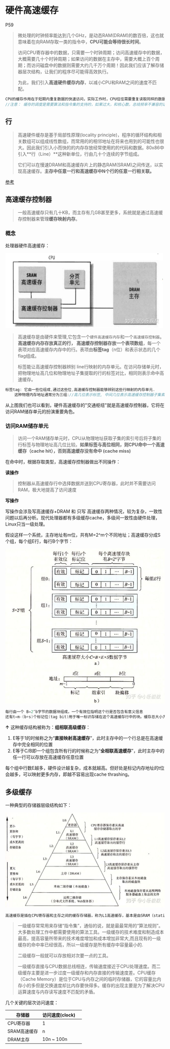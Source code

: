 # 硬件高速缓存

P59

> 微处理的时钟频率能达到几个GHz，是动态RAM(DRAM)的数百倍，这也就意味着在向RAM存取一类的指令中，**CPU可能会等待很长时间**。
>
> 访问CPU寄存器中的数据，只需要一个时钟周期；访问高速缓存中的数据，大概需要几十个时钟周期；如果访问的数据在主存中，需要大概上百个周期；而访问磁盘中的数据则需要大约几千万个周期！因此我们应该了解存储器层次结构，让我们的程序尽可能得高效执行。
>
> 为此，我们引入**高速硬件缓存内存**，以减小CPU和RAM之间的速度不匹配。

```c
CPU的缓存作用在于短期内重复数据的快速访问，实际工作时，CPU往往需要重复读取同样的数据块，而缓存容量的增大，可以大幅度提升CPU内部读取数据的命中率，而不用再到内存或者硬盘上寻找，以此提高系统性能.
//注意： 缓存的调度是需要算法和指令集的支持的，如果过大，和核心数，总线频率不兼容的话可能根本无法正常工作
```









## 行

> 高速硬件缓存是基于局部性原理(locality principle)，程序的循环结构和相关数组可以组成线性数组，而常用的的相邻地址在将来也用到的可能性也很大。因此我们引入小而快的的内存存放经常使用的的代码和数据。80x86中引入**行（Line）**这种新单位，行由几十个连续的字节组成。
>
> 它们可以在慢速DRAM和高速缓存片上的静态RAM(SRAM)之间传送，以实现高速缓存。**主存中任意一行和高速缓存中N个行的任意一行相关联。**

[参考](https://zhuanlan.zhihu.com/p/340573903)



## 高速缓存控制器

> 一般高速缓存只有几十KB，而主存有几GB甚至更多，系统就是通过高速缓存控制器来管理**缓存映射内存**。



### 概念

处理器硬件高速缓存：

![img](内存寻址5_硬件高速缓存.assets/v2-b301712fa3174ee7674c944d774b231e_720w.jpg)

> 高速缓存是由硬件来管理,它包含一个``硬件高速缓存内存``和一个``高速缓存控制器``。**高速缓存内存存放真正的行， 高速缓存控制器存放一个表项数组**，每一个表项对应高速缓存内存中的行。表项由**标签tag**（n位）和表示状态的几个flag组成。
>
> 标签能让高速缓存控制器辨别 line行映射的内存单元。在访问存储单元时，把物理地址高几位和物理地址子集提取的行的标签对比，相同则表示命中高速缓存。

```c
标签tag: 它由一些位组成,通过这些位,高速缓存控制器能够辨别这些行映射的内存单元.
    这种物理内存地址通常分为三组://高几位表示标签, 中间几位表示高速缓存控制器子集索引, 低几位表行内偏移量
```

从上图我们也可以看到，硬件高速缓存的"交通枢纽"就是高速缓存控制器，它将在访问RAM储存单元的扮演重要角色。





### 访问RAM储存单元

> 访问一个RAM储存单元时，CPU从物理地址获取子集的索引号后将子集的行标签与物理地址高几位比较。**如果标签与高位相同，则CPU命中一个高速缓存（cache hit），否则高速缓存没有命中 (cache miss)**

在命中时，根据存取类型，高速缓存控制器做出不同操作：



**读操作**

> 控制器从高速缓存行中选择数据并送到CPU寄存器，此时并不需要访问RAM，极大地提高了访问速度





**写操作**

写操作会涉及写高速缓存+DRAM 和 只写 高速缓存两种情况，较为复杂，一致性问题以后再分析。现代处理器都有多级缓存cache，多级间一致性由硬件处理，Linux只当一级处理。







假设这样一个系统，主存地址有m位，共有M=2^m个不同地址；高速缓存分成S个组，每个组E行，每行B个字节：



![img](内存寻址5_硬件高速缓存.assets/v2-acb6596194881ce43e6c04533bfef6d2_720w.jpg)

```C
每行由一个 B=2^b字节的数据块组成，一个有效位指明这个行是否包含有意义信息
还有t=m-(b+s)个标记位(tag bit)用于唯一标识存储在这个高速缓存行中的块。缓存总大小为C=BxExS。
```

**↑** 这种缓存结构被称为：**组相联高级缓存**：

1. E等于1的时候称之为“**直接映射高速缓存**”，此时主存中的一个行总是在高速缓存中完全相同的位置
2. E等于C/B即一个组包含所有行的时候称之为“**全相联高速缓存**”，此时主存中的任一行可以存放在高速缓存任意位置

每个组中行数E越多，硬件设计越复杂，成本就越高。但好处是标记内存地址的t位会越多，可以映射更多内存，即越不容易出现cache thrashing。









## 多级缓存

一种典型的存储器层级结构如下：

![img](内存寻址5_硬件高速缓存.assets/v2-a7c0f5581574b90b493766c150efb80d_720w.jpg)

```c
高速缓存是插在CPU寄存器和主存之间的缓存存储器，称为L1高速缓存，基本是由SRAM（static RAM）构成，访问时大约需要4个始终周期。刚开始只有L1高速缓存，后来CPU和主存访问速度差距不断增大，在L1和主存之间增加了L2高速缓存，可以在10个时钟周期内访问到。现代CPU又增加了一个更大的L3高速缓存，可以在大约50个时钟周期内访问到它
```

> 一级缓存常常用来存储“指令集”，通俗的说，就是最最常用的“算法规则”。大多数处理工作中都需要使用的算法工具。一级缓存的技术难度和制造成本最高，提高容量所带来的技术难度增加和成本增加非常大,而且现有的一级缓存的命中率已经很高，所以一级缓存是所有缓存中容量最小的.
>
> 二级缓存一般就可以存放相对次要一点的工具。
>
> 
>
> 一级缓存直接与CPU数据总线相连，传输速度接近于CPU处理速度。而二级缓存主要是进一步过度一级缓存和内存直接的传输速度差。CPU缓存（Cache Memory）是位于CPU与内存之间的临时存储器，它的容量比内存小的多但是交换速度却比内存要快得多。缓存的出现主要是为了解决CPU运算速度与内存读写速度不匹配的矛盾。



几个关键的层次访问速度：

| 存储器       | 访问速度(clock) |      |
| ------------ | --------------- | ---- |
| CPU寄存器    | 1               |      |
| SRAM高速缓存 | n               |      |
| DRAM主存     | 10n ~ 100n      |      |